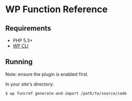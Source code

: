 # WP Function Reference
## Requirements
* PHP 5.3+
* [WP CLI](http://wp-cli.org/)

## Running
Note: ensure the plugin is enabled first.

In your site's directory:

	$ wp funcref generate-and-import /path/to/source/code
